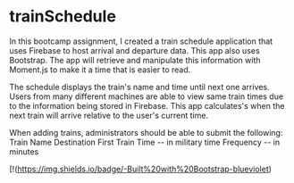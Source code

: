 # trainSchedule

In this bootcamp assignment, I created a train schedule application that uses Firebase to host arrival and departure data. This app also uses Bootstrap. The app will retrieve and manipulate this information with Moment.js to make it a time that is easier to read.

The schedule displays the train's name and time until next one arrives.
Users from many different machines are able to view same train times due to the information being stored in Firebase.
This app calculates's when the next train will arrive relative to the user's current time.

When adding trains, administrators should be able to submit the following:
Train Name
Destination
First Train Time -- in military time
Frequency -- in minutes

[!(https://img.shields.io/badge/-Built%20with%20Bootstrap-blueviolet)
